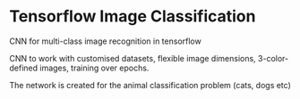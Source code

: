 # Tensorflow Image Classification
CNN for multi-class image recognition in tensorflow

CNN to work with customised datasets, flexible image dimensions, 3-color-defined images, training over epochs.

The network is created for the animal classification problem (cats, dogs etc)

